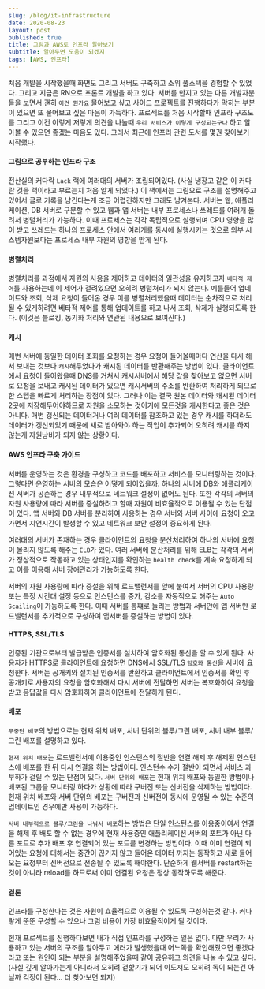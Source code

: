 ```yaml
---
slug: /blog/it-infrastructure
date: 2020-08-23
layout: post
published: true
title: 그림과 AWS로 인프라 알아보기
subtitle: 알아두면 도움이 되겠지
tags: [AWS, 인프라]
---
```


처음 개발을 시작했을때 화면도 그리고 서버도 구축하고 소위 풀스택을 경험할 수 있었다. 그리고 지금은 RN으로 프론트 개발을 하고 있다.
서버를 만지고 있는 다른 개발자분들을 보면서 괜히 `이건 뭔가요` 물어보고 싶고 사이드 프로젝트를 진행하다가 막히는 부분이 있으면 또 물어보고 싶은 마음이 가득하다.
프로젝트를 처음 시작할때 인프라 구조도를 그리고 이건 이렇게 저렇게 의견을 나눌때 `우리 서비스가 이렇게 구성되는구나` 하고 알아볼 수 있으면 좋겠는 마음도 있다.
그래서 최근에 인프라 관련 도서를 몇권 찾아보기 시작했다.

#### 그림으로 공부하는 인프라 구조

전산실의 커다락 `Lack` 랙에 여러대의 서버가 조립되어있다. (사실 냉장고 같은 이 커다란 것을 랙이라고 부르는지 처음 알게 되었다.)
이 책에서는 그림으로 구조를 설명해주고 있어서 글로 기록을 남긴다는게 조금 어렵긴하지만 그래도 남겨본다.
서버는 웹, 애플리케이션, DB 서버로 구분할 수 있고 웹과 앱 서버는 내부 프로세스나 쓰레드를 여러개 돌려서 병렬처리가 가능하다.
이때 프로세스는 각각 독립적으로 실행되며 CPU 영향을 많이 받고 쓰레드는 하나의 프로세스 안에서 여러개를 동시에 실행시키는 것으로 외부 시스템자원보다는 프로세스 내부 자원의 영향을 받게 된다.

#### 병렬처리

병렬처리를 과정에서 자원의 사용을 제어하고 데이터의 일관성을 유지하고자 `베타적 제어`를 사용하는데 이 제어가 걸려있으면 오히려 병렬처리가 되지 않는다.
예를들어 업데이트와 조회, 삭제 요청이 들어온 경우 이를 병렬처리했을때 데이터는 순차적으로 처리될 수 있게하려면 베타적 제어를 통해 업데이트를 하고 나서 조회, 삭제가 실행되도록 한다.
(이것은 블로킹, 동기화 처리와 연관된 내용으로 보여진다.)

#### 캐시

매번 서버에 동일한 데이터 조회를 요청하는 경우 요청이 들어올때마다 연산을 다시 해서 보내는 것보다 `캐시`해두었다가 캐시된 데이터를 반환해주는 방법이 있다.
클라이언트에서 요청이 들어왔을때 DNS를 거쳐서 캐시서버에서 해당 값을 찾아보고 없으면 서버로 요청을 보내고 캐시된 데이터가 있으면 캐시서버의 주소를 반환하여 처리하게 되므로 한 스텝을 빠르게 처리하는 장점이 있다.
그러나 이는 결국 원본 데이터와 캐시된 데이터 2곳에 저장해두어야하므로 자원을 소모하는 것이기에 모든것을 캐시한다고 좋은 것은 아니다. 매번 갱신되는 데이터거나 여러 데이터를 참조하고 있는 경우 캐시를 하더라도 데이터가 갱신되었기 때문에 새로 받아와야 하는 작업이 추가되어 오히려 캐시를 하지 않는게 자원낭비가 되지 않는 상황이다.

#### AWS 인프라 구축 가이드

서버를 운영하는 것은 환경을 구성하고 코드를 배포하고 서비스를 모니터링하는 것이다. 그렇다면 운영하는 서버의 모습은 어떻게 되어있을까.
하나의 서버에 DB와 애플리케이션 서버가 공존하는 경우 내부적으로 네트워크 설정이 없어도 된다. 또한 각각의 서버의 자원 사용량에 따라 서버를 증설하려고 할때 자원이 비효율적으로 이용될 수 있는 단점이 있다.
앱 서버와 DB 서버를 분리하여 사용하는 경우 서버와 서버 사이에 요청이 오고가면서 지연시간이 발생할 수 있고 네트워크 보안 설정이 중요하게 된다.

여러대의 서버가 존재하는 경우 클라이언트의 요청을 분산처리하여 하나의 서버에 요청이 몰리지 않도록 해주는 `ELB`가 있다. 여러 서버에 분산처리를 위해 ELB는 각각의 서버가 정상적으로 작동하고 있는 상태인지를 확인하는 `health check`를 계속 요청하게 되고 이를 이용해 서버 장애관리가 가능하도록 한다.

서버의 자원 사용량에 따라 증설을 위해 로드밸런서를 앞에 붙여서 서버의 CPU 사용량 또는 특정 시간대 설정 등으로 인스턴스를 증가, 감소를 자동적으로 해주는 `Auto Scailing`이 가능하도록 한다. 이때 서버를 통쨰로 늘리는 방법과 서버안에 앱 서버만 로드밸런서를 추가적으로 구성하여 앱서버를 증설하는 방법이 있다.

#### HTTPS, SSL/TLS

인증된 기관으로부터 발급받은 인증서를 설치하여 암호화된 통신을 할 수 있게 된다.
사용자가 HTTPS로 클라이언트에 요청하면 DNS에서 SSL/TLS `암호화 통신`을 서버에 요청한다. 서버는 공개키와 설치된 인증서를 반환하고 클라이언트에서 인증서를 확인 후 공개키로 사용자의 요청을 암호화해서 다시 서버에 전달하면 서버는 복호화하여 요청을 받고 응답값을 다시 암호화하여 클라이언트에 전달하게 된다.

#### 배포

`무중단 배포`의 방법으로는 현재 위치 배포, 서버 단위의 블루/그린 배포, 서버 내부 블루/그린 배포를 설명하고 있다.

`현재 위치 배포`는 로드밸런서에 이용중인 인스턴스의 절반을 연결 해제 후 해제된 인스턴스에 배포를 한 뒤 다시 연결을 하는 방법이다. 인스턴수 수가 절반이 되면서 서비스 과부하가 걸릴 수 있는 단점이 있다.
`서버 단위의 배포`는 현재 위치 배포와 동일한 방법이나 배포된 그룹을 모니터링 하다가 상황에 따라 구버전 또는 신버전을 삭제하는 방법이다.
현재 위치 배포와 서버 단위의 배포는 구버전과 신버전이 동시에 운영될 수 있는 수준의 업데이트인 경우에만 사용이 가능하다.

`서버 내부적으로 블루/그린을 나눠서 배포`하는 방법은 단일 인스턴스를 이용중이여서 연결을 해제 후 배포 할 수 없는 경우에 현재 사용중인 애플리케이션 서버의 포트가 아닌 다른 포트로 추가 배포 후 연결되어 있는 포트를 변경하는 방법이다. 이때 이미 연결이 되어있는 요청에 대해서는 중간이 끊기지 않고 들어온 데이터 까지는 동작하고 새로 들어오는 요청부터 신버전으로 전송될 수 있도록 해야한다.
단순하게 웹서버를 restart하는것이 아니라 reload를 하므로써 이미 연결된 요청은 정상 동작하도록 해준다.

#### 결론

인프라를 구성한다는 것은 자원이 효율적으로 이용될 수 있도록 구성하는것 같다. 커다랗게 뚠뚠 구성할 수 있으나 그럼 비용이 가장 비효율적이게 될 것이다.

현재 프로젝트를 진행하다보면 내가 직접 인프라를 구성하는 일은 없다. 다만 우리가 사용하고 있는 서버의 구조를 알아두고 에러가 발생했을때 어느쪽을 확인해줬으면 좋겠다라고 또는 원인이 되는 부분을 설명해주었을때 같이 공유하고 의견을 나눌 수 있고 싶다.
(사실 깊게 알아가는게 아니라서 오히려 겉핥기가 되어 이도저도 오히려 독이 되는건 아닐까 걱정이 된다... 더 찾아보면 되지)
